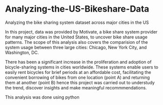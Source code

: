 # Analyzing-the-US-Bikeshare-Data
Analyzing the bike sharing system dataset across major cities in the US


In this project, data was provided by Motivate, a bike share system provider for many major cities in the United States, to uncover bike share usage patterns. The scope of this analysis also covers the comparision of the system usage between three large cities: Chicago, New York City, and Washington, DC.

There has been a significant increase in the proliferation and adoption of bicycle-sharing systems in cities worldwide. These systems enable users to easily rent bicycles for brief periods at an affordable cost, facilitating the convenient borrowing of bikes from one location (point A) and returning them at another (point B) hence this project was carried out to understudy the trend, discover insights and make meaningful recommmendations. 

This analysis was done using python
